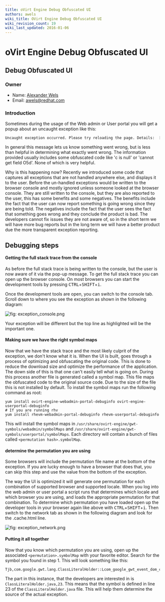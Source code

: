```yaml
---
title: oVirt Engine Debug Obfuscated UI
authors: awels
wiki_title: OVirt Engine Debug Obfuscated UI
wiki_revision_count: 19
wiki_last_updated: 2016-01-06
---
```


# oVirt Engine Debug Obfuscated UI

## Debug Obfuscated UI

### Owner

*   Name: [Alexander Wels](User:awels)
*   Email: <awels@redhat.com>

### Introduction

Sometimes during the usage of the Web admin or User portal you will get a popup about an uncaught exception like this:

    Uncaught exception occurred. Please try reloading the page. Details:  [some information]

In general this message lets us know something went wrong, but is less than helpful in determining what exactly went wrong. The information provided usually includes some obfuscated code like 'c is null' or 'cannot get field O5d'. None of which is very helpful.

Why is this happening now? Recently we introduced some code that captures all exceptions that are not handled anywhere else, and displays it to the user. Before the un-handled exceptions would be written to the browser console and mostly ignored unless someone looked at the browser console. They are still written to the console, but they are also reported to the user, this has some benefits and some negatives. The benefits include the fact that the user can now report something is going wrong since they are being told. The negatives include the fact that the user sees the fact that something goes wrong and they conclude the product is bad. The developers cannot fix issues they are not aware of, so in the short term we will have more bug reports but in the long term we will have a better product due the more transparent exception reporting.

## Debugging steps

#### Getting the full stack trace from the console

As before the full stack trace is being written to the console, but the user is now aware of it via the pop-up message. To get the full stack trace you can open up the browser console. On most browsers you can start the development tools by pressing <kbd>CTRL</kbd>+<kbd>SHIFT</kbd>+<kbd>i</kbd>.

Once the development tools are open, you can switch to the console tab. Scroll down to where you see the exception as shown in the following diagram:

![](exception_console.png "fig: exception_console.png")

Your exception will be different but the top line as highlighted will be the important one.

#### Making sure we have the right symbol maps

Now that we have the stack trace and the most likely culprit of the exception, we don't know what it is. When the UI is built, goes through a process of optimizing and obfuscating the original code. This is done to reduce the download size and optimize the performance of the application. The down side of this is that one can't easily tell what is going on. During this process another file is generated called a symbol map. This file maps the obfuscated code to the original source code. Due to the size of the file this is not installed by default. To install the symbol maps run the following command as root:

    yum install ovirt-engine-webadmin-portal-debuginfo ovirt-engine-userportal-debuginfo
    # If you are running rhv
    yum install rhevm-webadmin-portal-debuginfo rhevm-userportal-debuginfo

This will install the symbol maps in `/usr/share/ovirt-engine/gwt-symbols/webadmin/symbolMaps` and `/usr/share/ovirt-engine/gwt-symbols/userportal/symbolMaps`. Each directory will contain a bunch of files called `<permutation hash>.symbolMap`.

#### determine the permutation you are using

Some browsers will include the permutation file name at the bottom of the exception. If you are lucky enough to have a browser that does that, you can skip this step and use the value from the bottom of the exception.

The way the UI is optimized it will generate one permutation for each combination of supported browser and supported locale. When you log into the web admin or user portal a script runs that determines which locale and which browser you are using, and loads the appropriate permutation for that combination. To determine which permutation you have loaded open up the developer tools in your browser again like above with <kbd>CTRL</kbd>+<kbd>SHIFT</kbd>+<kbd>i</kbd>. Then switch to the network tab as shown in the following diagram and look for the <permutation>.cache.html line.

![](exception_network.png "fig: exception_network.png")

#### Putting it all together

Now that you know which permutation you are using, open up the associated `<permutation>.symbolMap` with your favorite editor. Search for the symbol you found in step 1. This will look something like this:

    Tjb,com.google.gwt.lang.ClassLiteralHolder::Lcom_google_gwt_event_dom_client_KeyEvent_2_classLit,com.google.gwt.lang.ClassLiteralHolder,Lcom_google_gwt_event_dom_client_KeyEvent_2_classLit,com/google/gwt/dev/jjs/intrinsic/com/google/gwt/lang/ClassLiteralHolder.java,23,-1

The part in this instance, that the developers are interested in is `ClassLiteralHolder.java,23`. This means that the symbol is defined in line 23 of the `ClassLiteralHolder.java` file. This will help them determine the source of the actual exception.
